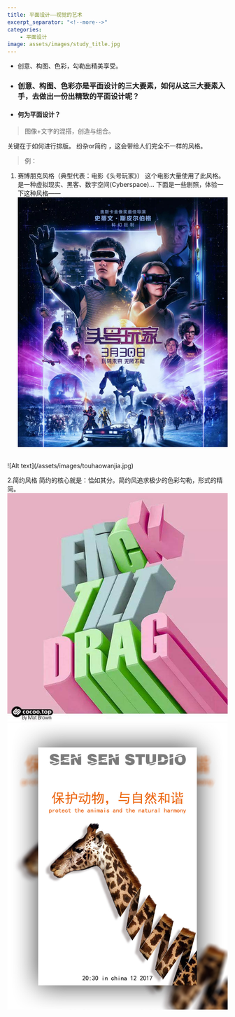 ```yaml
---
title: 平面设计——视觉的艺术
excerpt_separator: "<!--more-->"
categories:
    - 平面设计
image: assets/images/study_title.jpg
---
```

+ 创意、构图、色彩，勾勒出精美享受。
<!--more-->

+ ### 创意、构图、色彩亦是平面设计的三大要素，如何从这三大要素入手，去做出一份出精致的平面设计呢？

+ #### 何为平面设计？
> 图像+文字的混搭，创造与组合。

关键在于如何进行排版。 纷杂or简约 ，这会带给人们完全不一样的风格。
> 例：
1. 赛博朋克风格（典型代表：电影《头号玩家》）
这个电影大量使用了此风格。是一种虚拟现实、黑客、数宇空间(Cyberspace)...
下面是一些剧照，体验一下这种风格——
![Alt text](/assets/images/saibopengke.jpg)
<br>
![Alt text](/assets/images/touhaowanjia.jpg)

2.简约风格
简约的核心就是：恰如其分。简约风追求极少的色彩勾勒，形式的精简。
![Alt text](/assets/images/brief_pink.jpg)
![Alt text](/assets/images/brief_giraffe.jpg)
<br>



